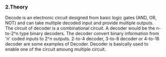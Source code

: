 <h3><b>2.Theory</b></h3>
<p>Decode is an electronic circuit designed from basic logic gates (AND, OR, NOT) and can take multiple decoded input and provide multiple outputs. The circuit of decoder is a combinational circuit. A decoder would be the n-to-2^n type binary decoders. The decoder convert binary information from 'n' coded inputs to 2^n outputs. 2-to-4 decoder, 3-to-8 decoder or 4-to-16 decoder are some examples of Decoder. Decoder is basically used to enable one of the circuit amoung multiple circuit.</p>
